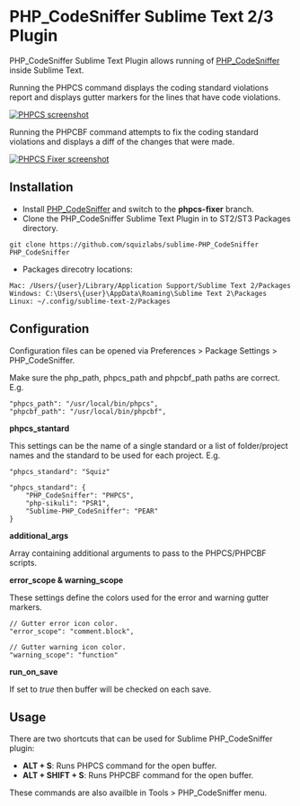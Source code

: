 PHP_CodeSniffer Sublime Text 2/3 Plugin
========================================
PHP_CodeSniffer Sublime Text Plugin allows running of [PHP_CodeSniffer](https://github.com/squizlabs/PHP_CodeSniffer) inside Sublime Text.

Running the PHPCS command displays the coding standard violations report and displays gutter markers for the lines that have code violations.

<a href="http://squizlabs.github.io/sublime-PHP_CodeSniffer/sublime-phpcs.png" target="_blank"><img src="http://squizlabs.github.io/sublime-PHP_CodeSniffer/sublime-phpcs-sm.png" alt="PHPCS screenshot" /></a>

Running the PHPCBF command attempts to fix the coding standard violations and displays a diff of the changes that were made.

<a href="http://squizlabs.github.io/sublime-PHP_CodeSniffer/sublime-phpcbf.png" target="_blank"><img src="http://squizlabs.github.io/sublime-PHP_CodeSniffer/sublime-phpcbf-sm.png" alt="PHPCS Fixer screenshot" /></a>



Installation
--------------
- Install [PHP_CodeSniffer](https://github.com/squizlabs/PHP_CodeSniffer) and switch to the **phpcs-fixer** branch.
- Clone the PHP_CodeSniffer Sublime Text Plugin in to ST2/ST3 Packages directory.
```
git clone https://github.com/squizlabs/sublime-PHP_CodeSniffer PHP_CodeSniffer
```
- Packages direcotry locations:
```
Mac: /Users/{user}/Library/Application Support/Sublime Text 2/Packages
Windows: C:\Users\{user}\AppData\Roaming\Sublime Text 2\Packages
Linux: ~/.config/sublime-text-2/Packages
```

Configuration
--------------
Configuration files can be opened via Preferences > Package Settings > PHP_CodeSniffer.

Make sure the php_path, phpcs_path and phpcbf_path paths are correct. E.g.
```
"phpcs_path": "/usr/local/bin/phpcs",
"phpcbf_path": "/usr/local/bin/phpcbf",
```


**phpcs_stantard**

This settings can be the name of a single standard or a list of folder/project names and the standard to be used for each project. E.g.
```
"phpcs_standard": "Squiz"
```
```
"phpcs_standard": {
    "PHP_CodeSniffer": "PHPCS",
    "php-sikuli": "PSR1",
    "Sublime-PHP_CodeSniffer": "PEAR"
}
```

**additional_args**

Array containing additional arguments to pass to the PHPCS/PHPCBF scripts.

**error_scope & warning_scope**

These settings define the colors used for the error and warning gutter markers.
```
// Gutter error icon color.
"error_scope": "comment.block",

// Gutter warning icon color.
"warning_scope": "function"
```

**run_on_save**

If set to *true* then buffer will be checked on each save.


Usage
--------
There are two shortcuts that can be used for Sublime PHP_CodeSniffer plugin:
- **ALT + S**: Runs PHPCS command for the open buffer.
- **ALT + SHIFT + S**: Runs PHPCBF command for the open buffer.

These commands are also availble in Tools > PHP_CodeSniffer menu.